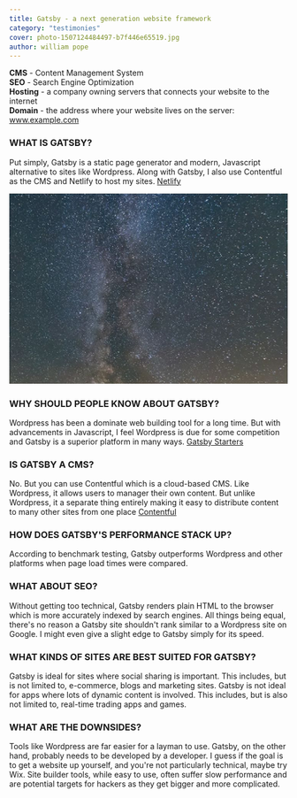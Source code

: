 ```yaml
---
title: Gatsby - a next generation website framework
category: "testimonies"
cover: photo-1507124484497-b7f446e65519.jpg
author: william pope
---
```


**CMS** - Content Management System<br />
**SEO** - Search Engine Optimization<br />
**Hosting** - a company owning servers that connects your website to the internet<br />
**Domain** - the address where your website lives on the server: www.example.com

### WHAT IS GATSBY?
Put simply, Gatsby is a static page generator and modern, Javascript alternative to sites like Wordpress. Along with Gatsby, I also use Contentful as the CMS and Netlify to host my sites. [Netlify](https://www.netlify.com/)

![unsplash.com](./photo-1507124484497-b7f446e65519.jpg)

### WHY SHOULD PEOPLE KNOW ABOUT GATSBY?
Wordpress has been a dominate web building tool for a long time. But with advancements in Javascript, I feel Wordpress is due for some competition and Gatsby is a superior platform in many ways. [Gatsby Starters](https://www.gatsbyjs.org/starters/?v=2)

### IS GATSBY A CMS?
No. But you can use Contentful which is a cloud-based CMS. Like Wordpress, it allows users to manager their own content. But unlike Wordpress, it a separate thing entirely making it easy to distribute content to many other sites from one place [Contentful](https://contentful.com)

### HOW DOES GATSBY'S PERFORMANCE STACK UP?
According to benchmark testing, Gatsby outperforms Wordpress and other platforms when page load times were compared.

### WHAT ABOUT SEO?
Without getting too technical, Gatsby renders plain HTML to the browser which is more accurately indexed by search engines. All things being equal, there's no reason a Gatsby site shouldn't rank similar to a Wordpress site on Google. I might even give a slight edge to Gatsby simply for its speed.

### WHAT KINDS OF SITES ARE BEST SUITED FOR GATSBY?
Gatsby is ideal for sites where social sharing is important. This includes, but is not limited to, e-commerce, blogs and marketing sites. Gatsby is not ideal for apps where lots of dynamic content is involved. This includes, but is also not limited to, real-time trading apps and games.

### WHAT ARE THE DOWNSIDES?
Tools like Wordpress are far easier for a layman to use. Gatsby, on the other hand, probably needs to be developed by a developer. I guess if the goal is to get a website up yourself, and you're not particularly technical, maybe try Wix. Site builder tools, while easy to use, often suffer slow performance and are potential targets for hackers as they get bigger and more complicated.

